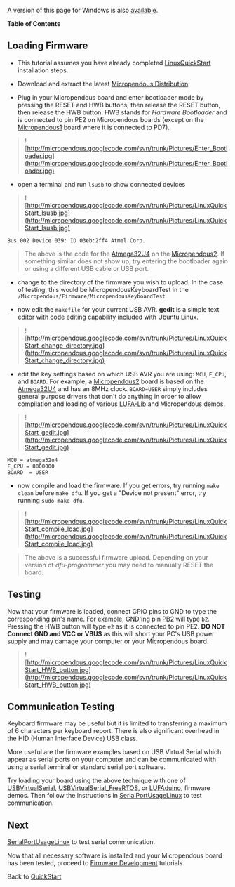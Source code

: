 A version of this page for Windows is also [available](ProgramAndTestWindows.md).

**Table of Contents**



## Loading Firmware ##

  * This tutorial assumes you have already completed [LinuxQuickStart](LinuxQuickStart.md) installation steps.

  * Download and extract the latest [Micropendous Distribution](http://code.google.com/p/micropendous/downloads/list)

  * Plug in your Micropendous board and enter bootloader mode by pressing the RESET and HWB buttons, then release the RESET button, then release the HWB button.  HWB stands for _Hardware Bootloader_ and is connected to pin PE2 on Micropendous boards (except on the [Micropendous1](Micropendous1.md) board where it is connected to PD7).

> ![http://micropendous.googlecode.com/svn/trunk/Pictures/Enter_Bootloader.jpg](http://micropendous.googlecode.com/svn/trunk/Pictures/Enter_Bootloader.jpg)

  * open a terminal and run `lsusb` to show connected devices
> ![http://micropendous.googlecode.com/svn/trunk/Pictures/LinuxQuickStart_lsusb.jpg](http://micropendous.googlecode.com/svn/trunk/Pictures/LinuxQuickStart_lsusb.jpg)
```
Bus 002 Device 039: ID 03eb:2ff4 Atmel Corp.
```
> The above is the code for the [Atmega32U4](http://www.atmel.com/dyn/products/product_card.asp?PN=ATmega32U4) on the [Micropendous2](Micropendous2.md).  If something similar does not show up, try entering the bootloader again or using a different USB cable or USB port.

  * change to the directory of the firmware you wish to upload.  In the case of testing, this would be MicropendousKeyboardTest in the `/Micropendous/Firmware/MicropendousKeyboardTest`

  * now edit the `makefile` for your current USB AVR.  **gedit** is a simple text editor with code editing capability included with Ubuntu Linux.

> ![http://micropendous.googlecode.com/svn/trunk/Pictures/LinuxQuickStart_change_directory.jpg](http://micropendous.googlecode.com/svn/trunk/Pictures/LinuxQuickStart_change_directory.jpg)

  * edit the key settings based on which USB AVR you are using: `MCU`, `F_CPU`, and `BOARD`.  For example, a [Micropendous2](Micropendous2.md) board is based on the [Atmega32U4](http://www.atmel.com/dyn/products/product_card.asp?PN=ATmega32U4) and has an 8MHz clock.  `BOARD=USER` simply includes general purpose drivers that don't do anything in order to allow compilation and loading of various [LUFA-Lib](http://www.LUFA-lib.org) and Micropendous demos.
> ![http://micropendous.googlecode.com/svn/trunk/Pictures/LinuxQuickStart_gedit.jpg](http://micropendous.googlecode.com/svn/trunk/Pictures/LinuxQuickStart_gedit.jpg)
```
MCU = atmega32u4
F_CPU = 8000000
BOARD  = USER
```

  * now compile and load the firmware.  If you get errors, try running `make clean` before `make dfu`.  If you get a "Device not present" error, try running `sudo make dfu`.

> ![http://micropendous.googlecode.com/svn/trunk/Pictures/LinuxQuickStart_compile_load.jpg](http://micropendous.googlecode.com/svn/trunk/Pictures/LinuxQuickStart_compile_load.jpg)

> The above is a successful firmware upload.  Depending on your version of _dfu-programmer_ you may need to manually RESET the board.

## Testing ##

Now that your firmware is loaded, connect GPIO pins to GND to type the corresponding pin's name.  For example, GND'ing pin PB2 will type `b2`.  Pressing the HWB button will type `e2` as it is connected to pin PE2.  **DO NOT Connect GND and VCC or VBUS** as this will short your PC's USB power supply and may damage your computer or your Micropendous board.

> ![http://micropendous.googlecode.com/svn/trunk/Pictures/LinuxQuickStart_HWB_button.jpg](http://micropendous.googlecode.com/svn/trunk/Pictures/LinuxQuickStart_HWB_button.jpg)

## Communication Testing ##

Keyboard firmware may be useful but it is limited to transferring a maximum of 6 characters per keyboard report.  There is also significant overhead in the HID (Human Interface Device) USB class.

More useful are the firmware examples based on USB Virtual Serial which appear as serial ports on your computer and can be communicated with using a serial terminal or standard serial port software.

Try loading your board using the above technique with one of [USBVirtualSerial](USBVirtualSerial.md), [USBVirtualSerial\_FreeRTOS](USBVirtualSerial_FreeRTOS.md), or [LUFAduino](LUFAduino.md), firmware demos.  Then follow the instructions in [SerialPortUsageLinux](SerialPortUsageLinux.md) to test communication.

## Next ##

[SerialPortUsageLinux](SerialPortUsageLinux.md) to test serial communication.

Now that all necessary software is installed and your Micropendous board has been tested, proceed to [Firmware Development](FirmwareDevelopment.md) tutorials.

Back to [QuickStart](QuickStart.md)